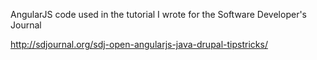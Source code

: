 AngularJS code used in the tutorial I wrote for the Software Developer's Journal

http://sdjournal.org/sdj-open-angularjs-java-drupal-tipstricks/
